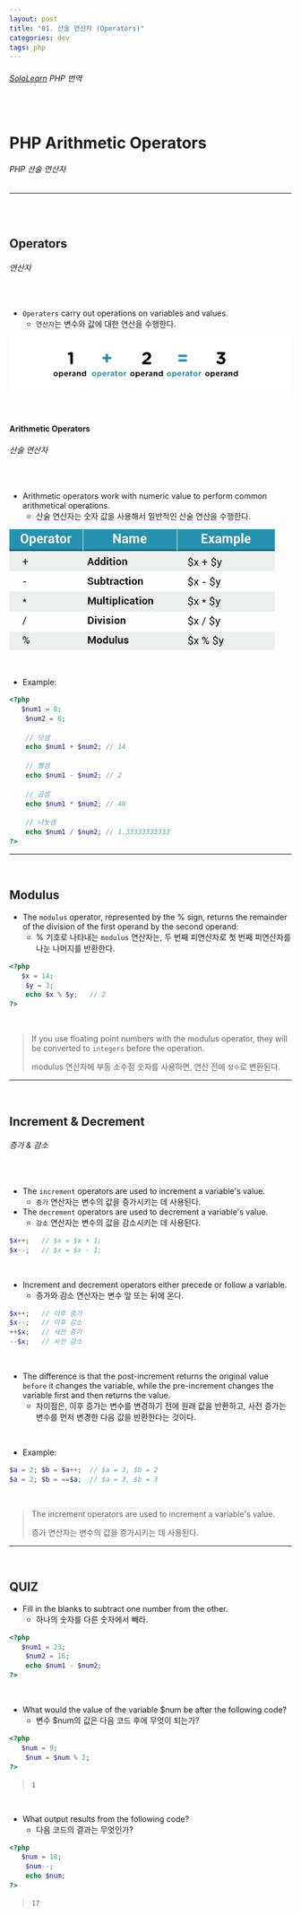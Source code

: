 ```yaml
---
layout: post
title: "01. 산술 연산자 (Operators)"
categories: dev
tags: php
---
```


###### [SoloLearn](https://www.sololearn.com/) PHP 번역

<br>

# PHP Arithmetic Operators

###### PHP 산술 연산자

------

<br>

<br>

## Operators

###### 연산자

<br>

- `Operaters` carry out operations on variables and values.
  - `연산자`는 변수와 값에 대한 연산을 수행한다.

![sololearn img](/assets/img/sololearn-php-operators-01-01.png)

<br>

#### Arithmetic Operators

###### 산술 연산자

<br>

- Arithmetic operators work with numeric value to perform common arithmetical operations.
  - 산술 연산자는 숫자 값을 사용해서 일반적인 산술 연산을 수행한다.

![sololearn img](/assets/img/sololearn-php-operators-01-02.png)

<br>

- Example:

```php
<?php
   $num1 = 8;
	$num2 = 6;

	// 덧셈
	echo $num1 + $num2;	// 14

	// 뺄셈
	echo $num1 - $num2;	// 2

	// 곱셈
	echo $num1 * $num2;	// 48

	// 나눗셈
	echo $num1 / $num2;	// 1.33333333333
?>
```

------

<br>

## Modulus

- The `modulus` operator, represented by the % sign, returns the remainder of the division of the first operand by the second operand:
  - % 기호로 나타내는 `modulus` 연산자는, 두 번째 피연산자로 첫 번째 피연산자를 나눈 나머지를 반환한다.

```php
<?php
   $x = 14;
	$y = 3;
	echo $x % $y;	// 2
?>
```

<br>

> If you use floating point numbers with the modulus operator, they will be converted to `integers` before the operation.
>
> modulus 연산자에 부동 소수점 숫자를 사용하면, 연산 전에 `정수`로 변환된다.

------

<br>

## Increment & Decrement

###### 증가 & 감소

<br>

- The `increment` operators are used to increment a variable's value.
  - `증가` 연산자는 변수의 값을 증가시키는 데 사용된다.
- The `decrement` operators are used to decrement a variable's value.
  - `감소` 연산자는 변수의 값을 감소시키는 데 사용된다.

```php
$x++;	// $x = $x + 1;
$x--;	// $x = $x - 1;
```

<br>

- Increment and decrement operators either precede or follow a variable.
  - 증가와 감소 연산자는 변수 앞 또는 뒤에 온다.

```php
$x++;	// 이후 증가
$x--;	// 이후 감소
++$x;	// 사전 증가
--$x;	// 사전 감소
```

<br>

- The difference is that the post-increment returns the original value `before` it changes the variable, while the pre-increment changes the variable first and then returns the value.
  - 차이점은, 이후 증가는 변수를 변경하기 전에 원래 값을 반환하고, 사전 증가는 변수를 먼저 변경한 다음 값을 반환한다는 것이다.

<br>

- Example:

```php
$a = 2; $b = $a++;	// $a = 3, $b = 2
$a = 2; $b = ==$a;	// $a = 3, $b = 3
```

<br>

> The increment operators are used to increment a variable's value.
>
> 증가 연산자는 변수의 값을 증가시키는 데 사용된다.

------

<br>

## QUIZ

- Fill in the blanks to subtract one number from the other.
  - 하나의 숫자를 다른 숫자에서 빼라.

```php
<?php
   $num1 = 23;
	$num2 = 16;
	echo $num1 - $num2;
?>
```

<br>

- What would the value of the variable $num be after the following code?
  - 변수 $num의 값은 다음 코드 후에 무엇이 되는가?

```php
<?php
   $num = 9;
	$num = $num % 2;
?>
```

> `1`

<br>

- What output results from the following code?
  - 다음 코드의 결과는 무엇인가?

```php
<?php
   $num = 18;
	$num--;
	echo $num;
?>
```

> `17`

<br>